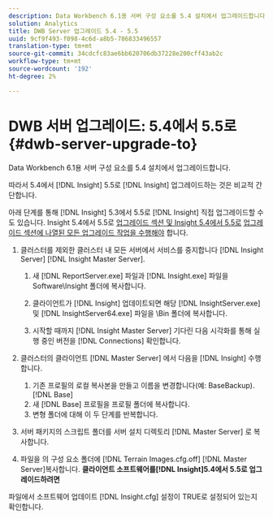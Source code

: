 ```yaml
---
description: Data Workbench 6.1용 서버 구성 요소를 5.4 설치에서 업그레이드합니다.
solution: Analytics
title: DWB Server 업그레이드 5.4 - 5.5
uuid: 9cf9f493-f098-4c6d-a8b5-786833496557
translation-type: tm+mt
source-git-commit: 34cdcfc83ae6bb620706db37228e200cff43ab2c
workflow-type: tm+mt
source-wordcount: '192'
ht-degree: 2%

---
```



# DWB 서버 업그레이드: 5.4에서 5.5로{#dwb-server-upgrade-to}

Data Workbench 6.1용 서버 구성 요소를 5.4 설치에서 업그레이드합니다.

따라서 5.4에서 [!DNL Insight] 5.5로 [!DNL Insight] 업그레이드하는 것은 비교적 간단합니다.

아래 단계를 통해 [!DNL Insight] 5.3에서 5.5로 [!DNL Insight] 직접 업그레이드할 수도 있습니다. Insight 5.4에서 5.5로 [업그레이드 섹션 및 Insight 5.4에서 5.5로](../../../../home/c-inst-svr/c-upgrd-uninst-sftwr/c-upgrd-sftwr/t-upgrd-to-5.5.md#task-b581e47952e941158d52db3e68f076b9) [업그레이드 섹션에 나열된 모든 업그레이드 작업을 수행해야](../../../../home/c-inst-svr/c-upgrd-uninst-sftwr/c-upgrd-sftwr/t-upgrd-to-5.5.md#task-b581e47952e941158d52db3e68f076b9) 합니다.

1. 클러스터를 제외한 클러스터 내 모든 서버에서 서비스를 중지합니다 [!DNL Insight Server] [!DNL Insight Master Server].

   1. 새 [!DNL ReportServer.exe] 파일과 [!DNL Insight.exe] 파일을 Software\Insight 폴더에 복사합니다.

   1. 클라이언트가 [!DNL Insight] 업데이트되면 해당 [!DNL InsightServer.exe] 및 [!DNL InsightServer64.exe] 파일을 \Bin 폴더에 복사합니다.

   1. 시작할 때까지 [!DNL Insight Master Server] 기다린 다음 시각화를 통해 실행 중인 버전을 [!DNL Connections] 확인합니다.

1. 클러스터의 클라이언트 [!DNL Master Server] 에서 다음을 [!DNL Insight] 수행합니다.

   1. 기존 프로필의 로컬 복사본을 만들고 이름을 변경합니다(예: BaseBackup). [!DNL Base]
   1. 새 [!DNL Base] 프로필을 프로필 폴더에 복사합니다.
   1. 변형 폴더에 대해 이 두 단계를 반복합니다.

1. 서버 패키지의 스크립트 폴더를 서버 설치 디렉토리 [!DNL Master Server] 로 복사합니다.
1. 파일을 의 구성 요소 폴더에 [!DNL Terrain Images.cfg.off] [!DNL Master Server]복사합니다.
   **클라이언트 소프트웨어를[!DNL Insight]5.4에서 5.5로 업그레이드하려면**

파일에서 소프트웨어 업데이트 [!DNL Insight.cfg] 설정이 TRUE로 설정되어 있는지 확인합니다.
